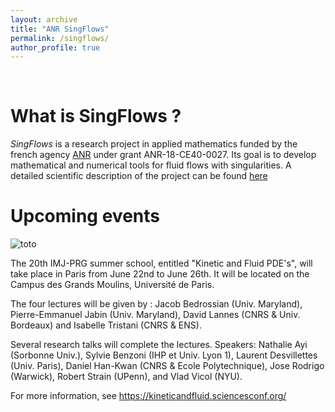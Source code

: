 ```yaml
---
layout: archive
title: "ANR SingFlows"
permalink: /singflows/
author_profile: true
---
```


<br>

What is SingFlows ? 
===
_SingFlows_ is a research project in applied mathematics funded by the french agency [ANR](https://anr.fr/) under grant ANR-18-CE40-0027. Its goal is to develop mathematical and numerical tools for fluid flows with singularities. A detailed scientific description of the project can be found [here](/files/Scientific_description_Singflows.pdf)

Upcoming events
===

<img src="/images/summer_school_2020_V16.pdf" alt="toto">

The 20th IMJ-PRG summer school, entitled "Kinetic and Fluid PDE's", will take place in Paris from June 22nd to June 26th. It will be located on the Campus des Grands Moulins, Université de Paris.

The four lectures will be given by : Jacob Bedrossian (Univ. Maryland), Pierre-Emmanuel Jabin (Univ. Maryland), David Lannes (CNRS & Univ. Bordeaux) and Isabelle Tristani (CNRS & ENS).

Several research talks will complete the lectures. Speakers: 
Nathalie Ayi (Sorbonne Univ.), Sylvie Benzoni (IHP et Univ. Lyon 1), Laurent Desvillettes (Univ. Paris), Daniel Han-Kwan (CNRS & Ecole Polytechnique), Jose Rodrigo (Warwick), Robert Strain (UPenn), and Vlad Vicol (NYU). 

For more information, see <https://kineticandfluid.sciencesconf.org/>

